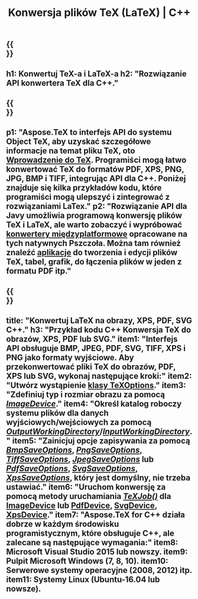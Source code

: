 ﻿---
translation: true
template: /_templates/_conversion-cpp.md
title: Konwersja plików TeX (LaTeX) | C++
url: /cpp/conversion/
keywords: konwerter tex cpp api, konwerter tex c++ api
description: Rozwiązanie API konwersji TeX(LaTeX) w języku C++. Konwertuj pliki LaTeX do PDF, XPS i obrazów, w tym PNG, JPEG, TIFF, BMP z kilkoma linijkami kodu C++.
family: tex
platformtag: cpp
feature: conversion
---

{{<section banner>}}
---
h1: Konwertuj TeX-a i LaTeX-a
h2: "Rozwiązanie API konwertera TeX dla C++."
---

{{<section overview>}}
---
p1: "Aspose.TeX to interfejs API do systemu Object TeX, aby uzyskać szczegółowe informacje na temat pliku TeX, oto [Wprowadzenie do TeX](https://docs.aspose.com/tex/cpp/what-is-tex/). Programiści mogą łatwo konwertować TeX do formatów PDF, XPS, PNG, JPG, BMP i TIFF, integrując API dla C++. Poniżej znajduje się kilka przykładów kodu, które programiści mogą ulepszyć i zintegrować z rozwiązaniami LaTex."
p2: "Rozwiązanie API dla Javy umożliwia programową konwersję plików TeX i LaTeX, ale warto zobaczyć i wypróbować [konwertery międzyplatformowe](https://products.aspose.app/tex/conversion) opracowane na tych natywnych Pszczoła. Można tam również znaleźć [aplikacje](https://products.aspose.app/tex/applications) do tworzenia i edycji plików TeX, tabel, grafik, do łączenia plików w jeden z formatu PDF itp."
---

{{<section feature1>}}
---
title: "Konwertuj LaTeX na obrazy, XPS, PDF, SVG C++."
h3: "Przykład kodu C++ Konwersja TeX do obrazów, XPS, PDF lub SVG."
item1: "Interfejs API obsługuje BMP, JPEG, PDF, SVG, TIFF, XPS i PNG jako formaty wyjściowe. Aby przekonwertować pliki TeX do obrazów, PDF, XPS lub SVG, wykonaj następujące kroki:"
item2: "Utwórz wystąpienie [klasy TeXOptions](https://reference.aspose.com/tex/cpp/class/aspose.te_x.te_x_options)."
item3: "Zdefiniuj typ i rozmiar obrazu za pomocą [*ImageDevice*](https://reference.aspose.com/tex/cpp/class/aspose.te_x.presentation.image.image_device)."
item4: "Określ katalog roboczy systemu plików dla danych wyjściowych/wejściowych za pomocą [*OutputWorkingDirectory*](https://reference.aspose.com/tex/cpp/class/aspose.te_x.te_x_options#aa4f4ea6dab7db5ba1b40800495f16f63)/[*InputWorkingDirectory*](https://reference.aspose.com/tex/cpp/class/aspose.te_x.te_x_options#aa4f4ea6dab7db5ba1b40800495f16f63)."
item5: "Zainicjuj opcje zapisywania za pomocą [*BmpSaveOptions*](https://reference.aspose.com/tex/cpp/class/aspose.te_x.presentation.image.bmp_save_options), [*PngSaveOptions*](https://reference.aspose.com/tex/cpp/class/aspose.te_x.presentation.image.png_save_options), [*TiffSaveOptions*](https://reference.aspose.com/tex/cpp/class/aspose.te_x.presentation.image.tiff_save_options), [*JpegSaveOptions*](https://reference.aspose.com/tex/cpp/class/aspose.te_x.presentation.image.jpeg_save_options) lub [*PdfSaveOptions*](https://reference.aspose.com/tex/cpp/class/aspose.te_x.presentation.pdf.pdf_save_options), [*SvgSaveOptions*](https://reference.aspose.com/tex/cpp/class/aspose.te_x.presentation.svg.svg_save_options), [*XpsSaveOptions*](https://reference.aspose.com/tex/cpp/class/aspose.te_x.presentation.xps.xps_save_options), który jest domyślny, nie trzeba ustawiać."
item6: "Uruchom konwersję za pomocą metody uruchamiania [*TeXJob()*](https://reference.aspose.com/tex/cpp/class/aspose.te_x.te_x_job) dla [ImageDevice](https://reference.aspose.com/tex/cpp/class/aspose.te_x.presentation.image.image_device) lub [PdfDevice](https://reference.aspose.com/tex/cpp/class/aspose.te_x.presentation.pdf.pdf_device), [SvgDevice](https://reference.aspose.com/tex/cpp/class/aspose.te_x.presentation.svg.svg_device), [XpsDevice](https://reference.aspose.com/tex/cpp/class/aspose.te_x.presentation.xps.xps_device)."
item7: "Aspose.TeX for C++ działa dobrze w każdym środowisku programistycznym, które obsługuje C++, ale zalecane są następujące wymagania:"
item8: Microsoft Visual Studio 2015 lub nowszy.
item9: Pulpit Microsoft Windows (7, 8, 10).
item10: Serwerowe systemy operacyjne (2008, 2012) itp.
item11: Systemy Linux (Ubuntu-16.04 lub nowsze).
---


